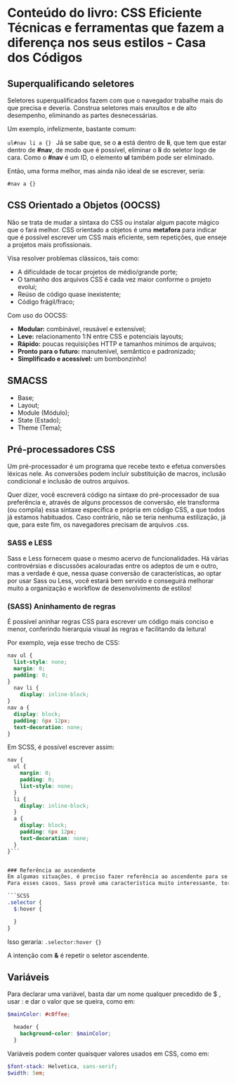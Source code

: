 # Conteúdo do livro: CSS Eficiente Técnicas e ferramentas que fazem a diferença nos seus estilos - Casa dos Códigos


## Superqualificando seletores
Seletores superqualificados fazem com que o navegador trabalhe mais do que precisa e deveria. Construa seletores mais enxultos e de alto desempenho, eliminando as partes desnecessárias.


Um exemplo, infelizmente, bastante comum:

``ul#nav li a {} ``
Já se sabe que, se o __a__ está dentro de __li__, que tem que estar dentro de __#nav__, de modo que é possível, eliminar o __li__ do seletor logo de cara. Como o __#nav__ é um ID, o elemento __ul__ também pode ser eliminado.

Então, uma forma melhor, mas ainda não ideal de se escrever, seria:

``#nav a {}``



## CSS Orientado a Objetos (OOCSS)
Não se trata de mudar a sintaxa do CSS ou instalar algum pacote mágico que o fará melhor. CSS orientado a objetos é uma __metafora__ para indicar que é possível escrever um CSS mais eficiente, sem repetições, que enseje a projetos mais profissionais.

Visa resolver problemas clássicos, tais como:
* A dificuldade de tocar projetos de médio/grande porte;
* O tamanho dos arquivos CSS é cada vez maior conforme o projeto evolui;
* Reúso de código quase inexistente;
* Código frágil/fraco;


Com uso do OOCSS:
* __Modular:__ combinável, reusável e extensível;
* __Leve:__ relacionamento 1:N entre CSS e potenciais layouts;
* __Rápido:__ poucas requisições HTTP e tamanhos mínimos de arquivos;
* __Pronto para o futuro:__ manutenível, semântico e padronizado;
* __Simplificado e acessível:__ um bombonzinho!



## SMACSS
* Base;
* Layout;
* Module (Módulo);
* State (Estado);
* Theme (Tema);



## Pré-processadores CSS
Um pré-processador é um programa que recebe texto e efetua conversões léxicas nele. As conversões podem incluir substituição de macros, inclusão condicional e inclusão de outros arquivos.

Quer dizer, você escreverá código na sintaxe do pré-processador de sua preferência e, através de alguns processos de conversão, ele transforma (ou compila) essa sintaxe específica e própria em código CSS, a que todos já estamos habituados. Caso contrário, não se teria nenhuma estilização, já que, para este fim, os navegadores precisam de arquivos .css.

### SASS e LESS
Sass e Less fornecem quase o mesmo acervo de funcionalidades. Há várias controvérsias e discussões acalouradas entre os adeptos de um e outro, mas a verdade é que, nessa quase conversão de características, ao optar por usar Sass ou Less, você estará bem servido e conseguirá melhorar muito a organização e workflow de desenvolvimento de estilos!

### (SASS) Aninhamento de regras
É possível aninhar regras CSS para escrever um código mais conciso e menor, conferindo hierarquia visual às regras e facilitando da leitura!

Por exemplo, veja esse trecho de CSS:

```CSS
nav ul {
  list-style: none;
  margin: 0;
  padding: 0;
}
  nav li {
    display: inline-block;
}
nav a {
  display: block;
  padding: 6px 12px;
  text-decoration: none;
}
```

Em SCSS, é possível escrever assim:

```SCSS
nav {
  ul {
    margin: 0;
    padding: 0;
    list-style: none;
  }
  li {
    display: inline-block;
  }
  a {
    display: block;
    padding: 6px 12px;
    text-decoration: none;
  }
}```


### Referência ao ascendente
Em algumas situações, é preciso fazer referência ao ascendente para se montar uma regra apropriadamente. Por exemplo, dentro do aninhamento permitido por Sass, como seria para colocar uma regra com :hover ?
Para esses casos, Sass provê uma característica muito interessante, tornando possível fazer referência ao elemento ascendente imediatamente superior: o caractere &.

```SCSS
.selector {
  $:hover {

  }
}
```
Isso geraria: ```.selector:hover {}```

A intenção com **&** é repetir o seletor ascendente.


## Variáveis
Para declarar uma variável, basta dar um nome qualquer precedido de $ , usar : e dar o valor que se queira, como em:

```SCSS
$mainColor: #c0ffee;

  header {
    background-color: $mainColor;
  }
```

Variáveis podem conter quaisquer valores usados em CSS, como em:

```SCSS
$font-stack: Helvetica, sans-serif;
$width: 5em;
```
